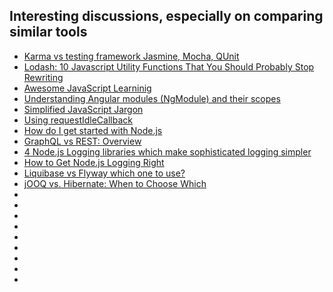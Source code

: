 ## Interesting discussions, especially on comparing similar tools

- [Karma vs testing framework Jasmine, Mocha, QUnit](https://stackoverflow.com/questions/26032124/karma-vs-testing-framework-jasmine-mocha-qunit)
- [Lodash: 10 Javascript Utility Functions That You Should Probably Stop Rewriting](https://colintoh.com/blog/lodash-10-javascript-utility-functions-stop-rewriting)
- [Awesome JavaScript Learninig](https://github.com/micromata/awesome-javascript-learning#tutorials)
- [Understanding Angular modules (NgModule) and their scopes](https://medium.com/@cyrilletuzi/understanding-angular-modules-ngmodule-and-their-scopes-81e4ed6f7407)
- [Simplified JavaScript Jargon](http://jargon.js.org)
- [Using requestIdleCallback](https://developers.google.com/web/updates/2015/08/using-requestidlecallback)
- [How do I get started with Node.js](https://stackoverflow.com/questions/2353818/how-do-i-get-started-with-node-js)
- [GraphQL vs REST: Overview](https://philsturgeon.uk/api/2017/01/24/graphql-vs-rest-overview/)
- [4 Node.js Logging libraries which make sophisticated logging simpler](https://www.loggly.com/blog/node-js-libraries-make-sophisticated-logging-simpler/)
- [How to Get Node.js Logging Right](https://blog.risingstack.com/node-js-logging-tutorial/)
- [Liquibase vs Flyway which one to use?](https://stackoverflow.com/questions/37385823/liquibase-vs-flyway-which-one-to-use)
- [jOOQ vs. Hibernate: When to Choose Which](https://blog.jooq.org/2015/03/24/jooq-vs-hibernate-when-to-choose-which/)
- []()
- []()
- []()
- []()
- []()
- []()
- []()
- []()
- []()

